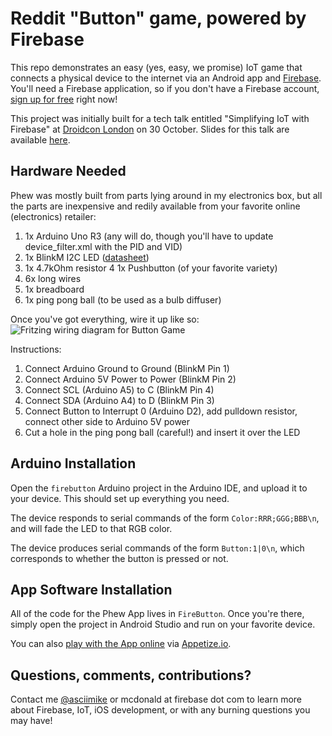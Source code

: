 # Reddit "Button" game, powered by Firebase
This repo demonstrates an easy (yes, easy, we promise) IoT game that connects a physical device to the internet via an Android app and [Firebase](https://www.firebase.com). You'll need a Firebase application, so if you don't have a Firebase account, [sign up for free](https://www.firebase.com/signup) right now!

This project was initially built for a tech talk entitled "Simplifying IoT with Firebase" at [Droidcon London](http://uk.droidcon.com) on 30 October. Slides for this talk are available [here](https://github.com/mcdonamp/firebutton/blob/master/Simplifying%20IoT%20with%20Firebase%20(Android).pdf).

## Hardware Needed
Phew was mostly built from parts lying around in my electronics box, but all the parts are inexpensive and redily available from your favorite online (electronics) retailer:

1. 1x Arduino Uno R3 (any will do, though you'll have to update device_filter.xml with the PID and VID)
2. 1x BlinkM I2C LED ([datasheet](https://thingm.com/fileadmin/thingm/downloads/BlinkM_datasheet.pdf))
3. 1x 4.7kOhm resistor
4  1x Pushbutton (of your favorite variety)
5. 6x long wires
6. 1x breadboard
7. 1x ping pong ball (to be used as a bulb diffuser)

Once you've got everything, wire it up like so:
![Fritzing wiring diagram for Button Game](https://github.com/mcdonamp/phew/blob/master/Device/button_game.png)

Instructions:

1. Connect Arduino Ground to Ground (BlinkM Pin 1)
2. Connect Arduino 5V Power to Power (BlinkM Pin 2)
3. Connect SCL (Arduino A5) to C (BlinkM Pin 4)
4. Connect SDA (Arduino A4) to D (BlinkM Pin 3)
5. Connect Button to Interrupt 0 (Arduino D2), add pulldown resistor, connect other side to Arduino 5V power
6. Cut a hole in the ping pong ball (careful!) and insert it over the LED

## Arduino Installation
Open the `firebutton` Arduino project in the Arduino IDE, and upload it to your device. This should set up everything you need.

The device responds to serial commands of the form `Color:RRR;GGG;BBB\n`, and will fade the LED to that RGB color.

The device produces serial commands of the form `Button:1|0\n`, which corresponds to whether the button is pressed or not.

## App Software Installation
All of the code for the Phew App lives in `FireButton`. Once you're there, simply open the project in Android Studio and run on your favorite device.

You can also [play with the App online](https://goo.gl/nJtOIY) via [Appetize.io](https://www.appetize.io).

## Questions, comments, contributions?
Contact me [@asciimike](https://www.twitter.com/asciimike) or mcdonald at firebase dot com to learn more about Firebase, IoT, iOS development, or with any burning questions you may have!
